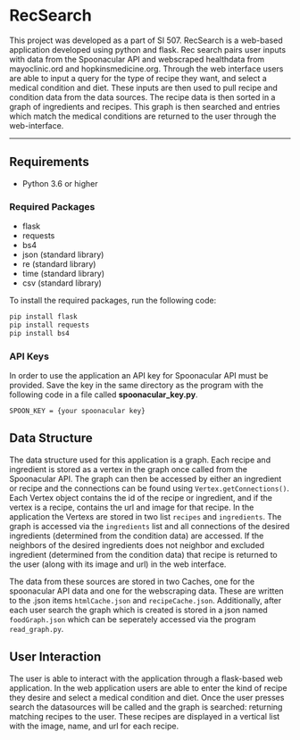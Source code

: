 # RecSearch
This project was developed as a part of SI 507. RecSearch is a web-based application developed using python and flask. Rec search pairs user inputs with data from the Spoonacular API and webscraped healthdata from mayoclinic.ord and hopkinsmedicine.org. Through the web interface users are able to input a query for the type of recipe they want, and select a medical condition and diet. These inputs are then used to pull recipe and condition data from the data sources. The recipe data is then sorted in a graph of ingredients and recipes. This graph is then searched and entries which match the medical conditions are returned to the user through the web-interface. 

---

## Requirements

- Python 3.6 or higher

### Required Packages

- flask
- requests
- bs4
- json (standard library)
- re (standard library)
- time (standard library)
- csv (standard library)

To install the required packages, run the following code:
```python
pip install flask
pip install requests
pip install bs4
```

### API Keys

In order to use the application an API key for Spoonacular API must be provided. Save the key in the same directory as the program with the following code in a file called **spoonacular_key.py**.

`SPOON_KEY = {your spoonacular key}`

## Data Structure

The data structure used for this application is a graph. Each recipe and ingredient is stored as a vertex in the graph once called from the Spoonacular API. The graph can then be accessed by either an ingredient or recipe and the connections can be found using `Vertex.getConnections()`. Each Vertex object contains the id of the recipe or ingredient, and if the vertex is a recipe, contains the url and image for that recipe. In the application the Vertexs are stored in two list `recipes` and `ingredients`. The graph is accessed via the `ingredients` list and all connections of the desired ingredients (determined from the condition data) are accessed. If the neighbors of the desired ingredients does not neighbor and excluded ingredient (determined from the condition data) that recipe is returned to the user (along with its image and url) in the web interface.

The data from these sources are stored in two Caches, one for the spoonacular API data and one for the webscraping data. These are written to the .json items `htmlCache.json` and `recipeCache.json`. Additionally, after each user search the graph which is created is stored in a json named `foodGraph.json` which can be seperately accessed via the program `read_graph.py`.

## User Interaction

The user is able to interact with the application through a flask-based web application. In the web application users are able to enter the kind of recipe they desire and select a medical condition and diet. Once the user presses search the datasources will be called and the graph is searched: returning matching recipes to the user. These recipes are displayed in a vertical list with the image, name, and url for each recipe.

